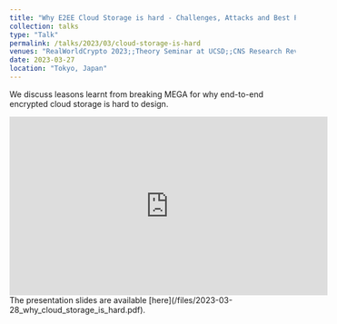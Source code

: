 ```yaml
---
title: "Why E2EE Cloud Storage is hard - Challenges, Attacks and Best Practices"
collection: talks
type: "Talk"
permalink: /talks/2023/03/cloud-storage-is-hard
venues: "RealWorldCrypto 2023;;Theory Seminar at UCSD;;CNS Research Review at UCSD"
date: 2023-03-27
location: "Tokyo, Japan"
---
```


We discuss leasons learnt from breaking MEGA for why end-to-end encrypted cloud storage is hard to design.

<iframe width="560" height="315" src="https://www.youtube.com/embed/9uIpmz2GAew?start=1948" title="Why E2EE Cloud Storage is hard (talk recording)" frameborder="0" allow="encrypted-media; gyroscope; picture-in-picture" allowfullscreen></iframe>

<br>
The presentation slides are available [here](/files/2023-03-28_why_cloud_storage_is_hard.pdf).
